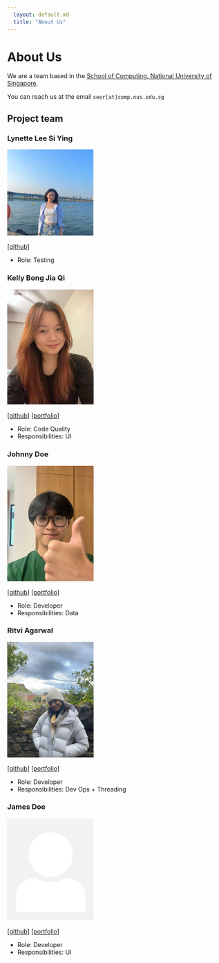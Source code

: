 ```yaml
---
  layout: default.md
  title: "About Us"
---
```


# About Us

We are a team based in the [School of Computing, National University of Singapore](http://www.comp.nus.edu.sg).

You can reach us at the email `seer[at]comp.nus.edu.sg`

## Project team

### Lynette Lee Si Ying

<img src="images/lynetteleesiying.png" width="200px">


[[github](https://github.com/LynetteLeeSiYing)]


* Role: Testing

### Kelly Bong Jia Qi

<img src="images/bonzzz3.png" width="200px">

[[github](http://github.com/bonzzz3)]
[[portfolio](team/johndoe.md)]

* Role: Code Quality
* Responsibilities: UI

### Johnny Doe

<img src="images/ottotan.png" width="200px">

[[github](http://github.com/OttoTan)] [[portfolio](team/ottotan.md)]

* Role: Developer
* Responsibilities: Data

### Ritvi Agarwal

<img src="images/ritvi12.png" width="200px">

[[github](http://github.com/ritvi12)]
[[portfolio](team/johndoe.md)]

* Role: Developer
* Responsibilities: Dev Ops + Threading

### James Doe

<img src="images/johndoe.png" width="200px">

[[github](http://github.com/johndoe)]
[[portfolio](team/johndoe.md)]

* Role: Developer
* Responsibilities: UI

